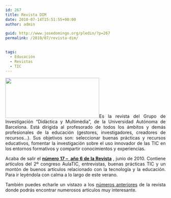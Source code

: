 ```yaml
---
id: 267
title: Revista DIM
date: 2010-07-14T15:51:55+00:00
author: admin

guid: http://www.josedomingo.org/pledin/?p=267
permalink: /2010/07/revista-dim/

  
tags:
  - Educación
  - Revistas
  - TIC
---
```

<p style="text-align: justify;">
  <img class="alignleft" title="dim" src="http://dim.pangea.org/fotos/revistadim.jpg" alt="" width="295" height="126" />Es la revista del Grupo de Investigación &#8220;Didàctica y Multimèdia&#8221;, de la Universidad Autónoma de Barcelona. Está dirigida al profesorado de todos los ámbitos y demás profesionales de la educación (gestores, investigadores, creadores de recursos&#8230;). Sus objetivos son: seleccionar buenas prácticas y recursos educativos, fomentar la investigación sobre el uso innovador de las TIC en los entornos formativos y compartir conocimientos y experiencias.
</p>

<p style="text-align: justify;">
  Acaba de salir el <a href="http://dim.pangea.org/revistaDIM17/revistanew.htm" target="_blank"><strong>número 17 &#8211;  año 6 de la Revista</strong></a> , junio de 2010. Contiene artículos del 2º congreso AulaTIC, entrevistas, buenas prácticas TIC y un montón de buenos artículos relacionado con la tecnología y la educación. Para ir leyéndola con calma a lo largo de este verano.
</p>

<p style="text-align: justify;">
  También puedes echarle un vistazo a los <a href="http://dim.pangea.org/revistaDIM17/revistanewsobre.htm">números anteriores</a> de la revista donde podrás encontrar numerosos articulos muy interesante.
</p>

<!-- AddThis Advanced Settings generic via filter on the_content -->

<!-- AddThis Share Buttons generic via filter on the_content -->